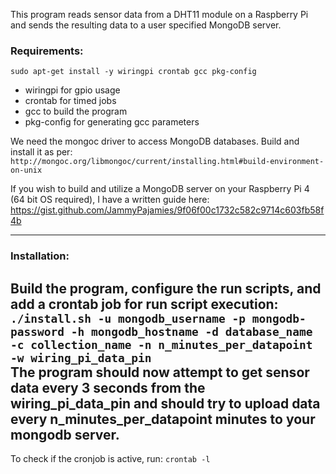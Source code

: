 This program reads sensor data from a DHT11 module on a Raspberry Pi and sends the resulting data to a user specified MongoDB server.

### Requirements:<br>
```sudo apt-get install -y wiringpi crontab gcc pkg-config```
- wiringpi for gpio usage
- crontab for timed jobs
- gcc to build the program
- pkg-config for generating gcc parameters

We need the mongoc driver to access MongoDB databases. Build and install it as per:<br>
```http://mongoc.org/libmongoc/current/installing.html#build-environment-on-unix```<br>

If you wish to build and utilize a MongoDB server on your Raspberry Pi 4 (64 bit OS required), I have a written guide here:<br>
https://gist.github.com/JammyPajamies/9f06f00c1732c582c9714c603fb58f4b

---
### Installation:
Build the program, configure the run scripts, and add a crontab job for run script execution:<br>
```./install.sh -u mongodb_username -p mongodb-password -h mongodb_hostname -d database_name -c collection_name -n n_minutes_per_datapoint -w wiring_pi_data_pin```<br>
The program should now attempt to get sensor data every 3 seconds from the wiring_pi_data_pin and should try to upload data every n_minutes_per_datapoint minutes to your mongodb server.
---
To check if the cronjob is active, run:
```crontab -l```